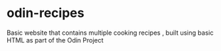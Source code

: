 # odin-recipes
Basic website that contains multiple cooking recipes , built using basic HTML as part of the Odin Project
